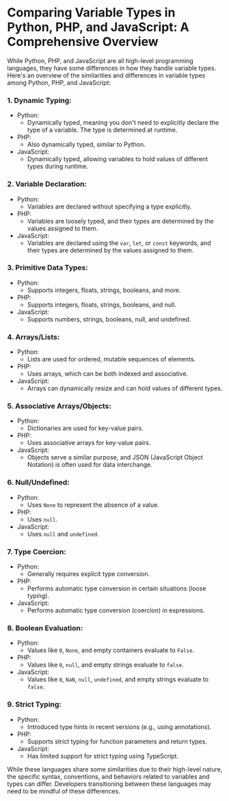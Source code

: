# Comparing Variable Types in Python, PHP, and JavaScript: A Comprehensive Overview

While Python, PHP, and JavaScript are all high-level programming languages, they have some differences in how they handle variable types. Here's an overview of the similarities and differences in variable types among Python, PHP, and JavaScript:

### 1. **Dynamic Typing:**

- Python:
  - Dynamically typed, meaning you don't need to explicitly declare the type of a variable. The type is determined at runtime.
- PHP:
  - Also dynamically typed, similar to Python.
- JavaScript:
  - Dynamically typed, allowing variables to hold values of different types during runtime.

### 2. **Variable Declaration:**

- Python:
  - Variables are declared without specifying a type explicitly.
- PHP:
  - Variables are loosely typed, and their types are determined by the values assigned to them.
- JavaScript:
  - Variables are declared using the `var`, `let`, or `const` keywords, and their types are determined by the values assigned to them.

### 3. **Primitive Data Types:**

- Python:
  - Supports integers, floats, strings, booleans, and more.
- PHP:
  - Supports integers, floats, strings, booleans, and null.
- JavaScript:
  - Supports numbers, strings, booleans, null, and undefined.

### 4. **Arrays/Lists:**

- Python:
  - Lists are used for ordered, mutable sequences of elements.
- PHP:
  - Uses arrays, which can be both indexed and associative.
- JavaScript:
  - Arrays can dynamically resize and can hold values of different types.

### 5. **Associative Arrays/Objects:**

- Python:
  - Dictionaries are used for key-value pairs.
- PHP:
  - Uses associative arrays for key-value pairs.
- JavaScript:
  - Objects serve a similar purpose, and JSON (JavaScript Object Notation) is often used for data interchange.

### 6. **Null/Undefined:**

- Python:
  - Uses `None` to represent the absence of a value.
- PHP:
  - Uses `null`.
- JavaScript:
  - Uses `null` and `undefined`.

### 7. **Type Coercion:**

- Python:
  - Generally requires explicit type conversion.
- PHP:
  - Performs automatic type conversion in certain situations (loose typing).
- JavaScript:
  - Performs automatic type conversion (coercion) in expressions.

### 8. **Boolean Evaluation:**

- Python:
  - Values like `0`, `None`, and empty containers evaluate to `False`.
- PHP:
  - Values like `0`, `null`, and empty strings evaluate to `false`.
- JavaScript:
  - Values like `0`, `NaN`, `null`, `undefined`, and empty strings evaluate to `false`.

### 9. **Strict Typing:**

- Python:
  - Introduced type hints in recent versions (e.g., using annotations).
- PHP:
  - Supports strict typing for function parameters and return types.
- JavaScript:
  - Has limited support for strict typing using TypeScript.

While these languages share some similarities due to their high-level nature, the specific syntax, conventions, and behaviors related to variables and types can differ. Developers transitioning between these languages may need to be mindful of these differences.
